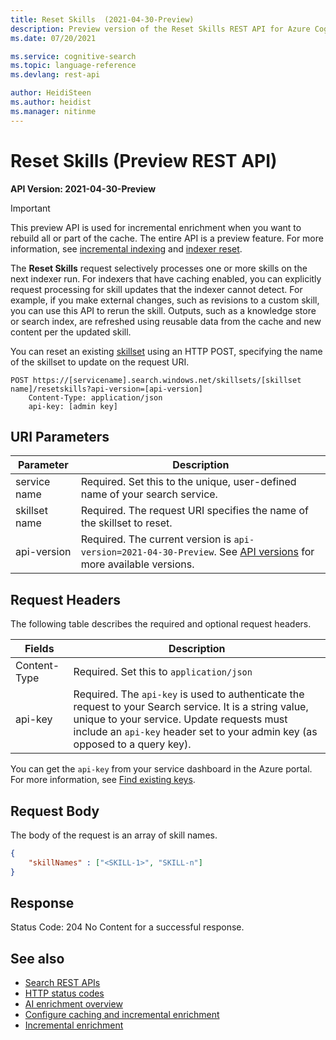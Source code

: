 ```yaml
---
title: Reset Skills  (2021-04-30-Preview)
description: Preview version of the Reset Skills REST API for Azure Cognitive Search.
ms.date: 07/20/2021

ms.service: cognitive-search
ms.topic: language-reference
ms.devlang: rest-api

author: HeidiSteen
ms.author: heidist
ms.manager: nitinme
---
```


# Reset Skills (Preview REST API)

**API Version: 2021-04-30-Preview**

> [!Important]
> This preview API is used for incremental enrichment when you want to rebuild all or part of the cache. The entire API is  a preview feature. For more information, see [incremental indexing](https://docs.microsoft.com/azure/search/cognitive-search-incremental-indexing-conceptual) and [indexer reset](https://docs.microsoft.com/azure/search/search-howto-run-reset-indexers).

The **Reset Skills** request selectively processes one or more skills on the next indexer run. For indexers that have caching enabled, you can explicitly request processing for skill updates that the indexer cannot detect. For example, if you make external changes, such as revisions to a custom skill, you can use this API to rerun the skill. Outputs, such as a knowledge store or search index, are refreshed using reusable data from the cache and new content per the updated skill.

You can reset an existing [skillset](https://docs.microsoft.com/rest/api/searchservice/create-skillset) using an HTTP POST, specifying the name of the skillset to update on the request URI. 

```http  
POST https://[servicename].search.windows.net/skillsets/[skillset name]/resetskills?api-version=[api-version]
    Content-Type: application/json
    api-key: [admin key]
```  

## URI Parameters

| Parameter	  | Description  | 
|-------------|--------------|
| service name | Required. Set this to the unique, user-defined name of your search service. |
| skillset name  | Required. The request URI specifies the name of the skillset to reset. |
| api-version | Required. The current version is `api-version=2021-04-30-Preview`. See [API versions](../search-service-api-versions.md) for more available versions.|

## Request Headers

 The following table describes the required and optional request headers.  

|Fields              |Description      |  
|--------------------|-----------------|  
|Content-Type|Required. Set this to `application/json`|  
|api-key|Required. The `api-key` is used to authenticate the request to your Search service. It is a string value, unique to your service. Update requests must include an `api-key` header set to your admin key (as opposed to a query key).|  

You can get the `api-key` from your service dashboard in the Azure portal. For more information, see [Find existing keys](https://docs.microsoft.com/azure/search/search-security-api-keys#find-existing-keys).  

## Request Body

The body of the request is an array of skill names.

```json
{   
    "skillNames" : ["<SKILL-1>", "SKILL-n"]
}  
```

## Response  

Status Code: 204 No Content for a successful response. 

## See also

+ [Search REST APIs](https://docs.microsoft.com/rest/api/searchservice)
+ [HTTP status codes](https://docs.microsoft.com/rest/api/searchservice/http-status-codes)  
+ [AI enrichment overview](https://docs.microsoft.com/azure/search/cognitive-search-concept-intro)
+ [Configure caching and incremental enrichment](https://docs.microsoft.com/azure/search/search-howto-incremental-index)
+ [Incremental enrichment](https://docs.microsoft.com/azure/search/cognitive-search-incremental-indexing-conceptual)